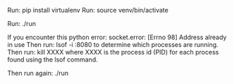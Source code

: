 Run: pip install virtualenv
Run: source venv/bin/activate

Run: ./run

If you encounter this python error: socket.error: [Errno 98] Address already in use
Then run: lsof -i :8080
to determine which processes are running.
Then run: kill XXXX
where XXXX is the process id (PID) for each process found using the lsof command.

Then run again: ./run
